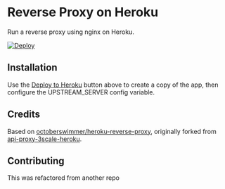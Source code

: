 # Reverse Proxy on Heroku

Run a reverse proxy using nginx on Heroku.

[![Deploy](https://www.herokucdn.com/deploy/button.png)](https://heroku.com/deploy)

## Installation

Use the [Deploy to Heroku](https://heroku.com/deploy) button above to create a
copy of the app, then configure the UPSTREAM_SERVER config variable.

## Credits
Based on [octoberswimmer/heroku-reverse-proxy](https://github.com/octoberswimmer/heroku-reverse-proxy),
originally forked from [api-proxy-3scale-heroku](https://github.com/Taytay/api-proxy-3scale-heroku).

## Contributing
This was refactored from another repo
